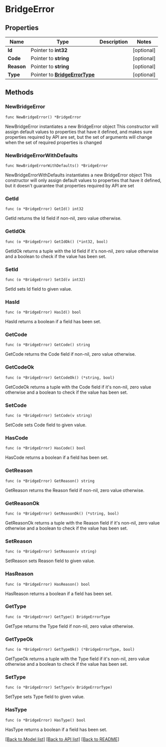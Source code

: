 # BridgeError

## Properties

Name | Type | Description | Notes
------------ | ------------- | ------------- | -------------
**Id** | Pointer to **int32** |  | [optional] 
**Code** | Pointer to **string** |  | [optional] 
**Reason** | Pointer to **string** |  | [optional] 
**Type** | Pointer to [**BridgeErrorType**](BridgeErrorType.md) |  | [optional] 

## Methods

### NewBridgeError

`func NewBridgeError() *BridgeError`

NewBridgeError instantiates a new BridgeError object
This constructor will assign default values to properties that have it defined,
and makes sure properties required by API are set, but the set of arguments
will change when the set of required properties is changed

### NewBridgeErrorWithDefaults

`func NewBridgeErrorWithDefaults() *BridgeError`

NewBridgeErrorWithDefaults instantiates a new BridgeError object
This constructor will only assign default values to properties that have it defined,
but it doesn't guarantee that properties required by API are set

### GetId

`func (o *BridgeError) GetId() int32`

GetId returns the Id field if non-nil, zero value otherwise.

### GetIdOk

`func (o *BridgeError) GetIdOk() (*int32, bool)`

GetIdOk returns a tuple with the Id field if it's non-nil, zero value otherwise
and a boolean to check if the value has been set.

### SetId

`func (o *BridgeError) SetId(v int32)`

SetId sets Id field to given value.

### HasId

`func (o *BridgeError) HasId() bool`

HasId returns a boolean if a field has been set.

### GetCode

`func (o *BridgeError) GetCode() string`

GetCode returns the Code field if non-nil, zero value otherwise.

### GetCodeOk

`func (o *BridgeError) GetCodeOk() (*string, bool)`

GetCodeOk returns a tuple with the Code field if it's non-nil, zero value otherwise
and a boolean to check if the value has been set.

### SetCode

`func (o *BridgeError) SetCode(v string)`

SetCode sets Code field to given value.

### HasCode

`func (o *BridgeError) HasCode() bool`

HasCode returns a boolean if a field has been set.

### GetReason

`func (o *BridgeError) GetReason() string`

GetReason returns the Reason field if non-nil, zero value otherwise.

### GetReasonOk

`func (o *BridgeError) GetReasonOk() (*string, bool)`

GetReasonOk returns a tuple with the Reason field if it's non-nil, zero value otherwise
and a boolean to check if the value has been set.

### SetReason

`func (o *BridgeError) SetReason(v string)`

SetReason sets Reason field to given value.

### HasReason

`func (o *BridgeError) HasReason() bool`

HasReason returns a boolean if a field has been set.

### GetType

`func (o *BridgeError) GetType() BridgeErrorType`

GetType returns the Type field if non-nil, zero value otherwise.

### GetTypeOk

`func (o *BridgeError) GetTypeOk() (*BridgeErrorType, bool)`

GetTypeOk returns a tuple with the Type field if it's non-nil, zero value otherwise
and a boolean to check if the value has been set.

### SetType

`func (o *BridgeError) SetType(v BridgeErrorType)`

SetType sets Type field to given value.

### HasType

`func (o *BridgeError) HasType() bool`

HasType returns a boolean if a field has been set.


[[Back to Model list]](../README.md#documentation-for-models) [[Back to API list]](../README.md#documentation-for-api-endpoints) [[Back to README]](../README.md)


